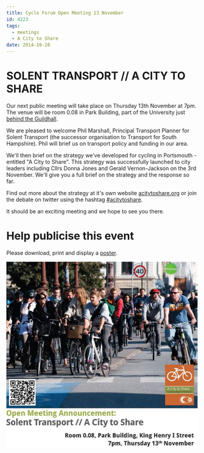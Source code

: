 ```yaml
---
title: Cycle Forum Open Meeting 13 November
id: 4223
tags:
  - meetings
  - A City to Share
date: 2014-10-28
---
```


# SOLENT TRANSPORT // A CITY TO SHARE

Our next public meeting will take place on Thursday 13th November at 7pm. The venue will be room 0.08 in Park Building, part of the University just [behind the Guildhall](https://www.google.co.uk/maps/place/Park+Building/@50.7973982,-1.0946302,18z/data=!4m6!3m5!1s0x48745d9dc1adc937:0x22b935c9e0be59f9!8m2!3d50.7974791!4d-1.0942233!16s%2Fg%2F11b7f_hjqg?entry=ttu).

We are pleased to welcome Phil Marshall, Principal Transport Planner for Solent Transport (the successor organisation to Transport for South Hampshire). Phil will brief us on transport policy and funding in our area.

We'll then brief on the strategy we've developed for cycling in Portsmouth - entitled "A City to Share". This strategy was successfully launched to city leaders including Cllrs Donna Jones and Gerald Vernon-Jackson on the 3rd November. We'll give you a full brief on the strategy and the response so far.

Find out more about the strategy at it's own website [acitytoshare.org](http://acitytoshare.org) or join the debate on twitter using the hashtag [#acitytoshare](https://twitter.com/hashtag/acitytoshare).

It should be an exciting meeting and we hope to see you there.

# Help publicise this event
Please download, print and display a [poster](/public/assets/docs/pcf-open-meeting-2014-11-13.pdf).

![Open meeting 13Nov14 poster cropped](/public/assets/Open-meeting-13Nov14-poster-cropped.jpg)
